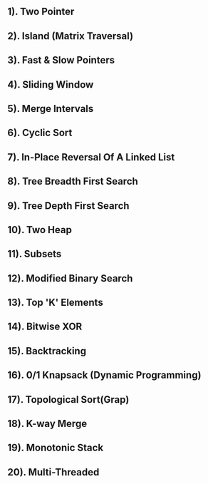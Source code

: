 ## 1). Two Pointer

## 2). Island (Matrix Traversal)

## 3). Fast & Slow Pointers

## 4). Sliding Window

## 5). Merge Intervals

## 6). Cyclic Sort

## 7). In-Place Reversal Of A Linked List

## 8). Tree Breadth First Search

## 9). Tree Depth First Search

## 10). Two Heap

## 11). Subsets

## 12). Modified Binary Search

## 13). Top 'K' Elements

## 14). Bitwise XOR

## 15). Backtracking

## 16). 0/1 Knapsack (Dynamic Programming)

## 17). Topological Sort(Grap)

## 18). K-way Merge

## 19). Monotonic Stack

## 20). Multi-Threaded


